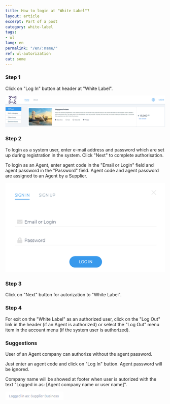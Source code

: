 ```yaml
---
title: How to login at "White Label"?
layout: article
excerpt: Part of a post
category: white-label
tags:
- wl
lang: en
permalink: "/en/:name/"
ref: wl-autorization
cat: some
---
```


### **Step 1**

Click on "Log In" button at header at "White Label". 

![Login_at_wl1](/assets/images/how_to_login_at_wl1.png)

### **Step 2**

To login as a system user, enter e-mail address and password which are set up during registration in the system. Click "Next" to complete authorisation. 

To login as an Agent, enter agent code in the "Email or Login" field and agent password in the "Password" field. Agent code and agent password are assigned to an Agent by a Supplier.

![Login_at_wl2](/assets/images/how_to_login_at_wl2.png)

### **Step 3**

Click on "Next" button for autorization to "White Label".

### **Step 4**

For exit on the "White Label" as an authorized user, click on the "Log Out" link in the header (if an Agent is authorized) or select the "Log Out" menu item in the account menu (if the system user is authorized).

### **Suggestions**

User of an Agent company can authorize without the agent password.

Just enter an agent code and click on "Log In" button. Agent password will be ignored.

Company name will be showed at footer when user is autorized with the text "Logged in as: [Agent company name or user name]".

![Login_at_wl3](/assets/images/how_to_login_at_wl3.png)

